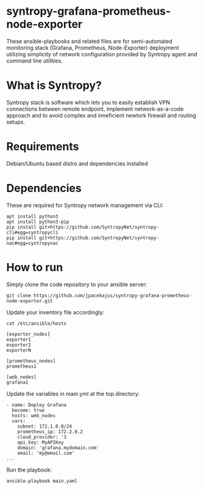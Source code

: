 # syntropy-grafana-prometheus-node-exporter

These ansible-playbooks and related files are for semi-automated monitoring stack (Grafana, Prometheus, Node-Exporter) deployment utilizing simplicity of network configuration provided by Syntropy agent and command line utilities.

# What is Syntropy?

Syntropy stack is software which lets you to easily establish VPN connections between remote endpoint, implement network-as-a-code approach and to avoid complex and inneficient newtork firewall and routing setups.


# Requirements

Debian/Ubuntu based distro and dependencies installed

# Dependencies

These are required for Syntropy network management via CLI:

```
apt install python3
apt install python3-pip
pip install git+https://github.com/SyntropyNet/syntropy-cli#egg=syntropycli
pip install git+https://github.com/SyntropyNet/syntropy-nac#egg=syntropynac
```

# How to run

Simply clone the code repository to your ansible server:
```
git clone https://github.com/jpacekajus/syntropy-grafana-prometheus-node-exporter.git
```
Update your inventory file accordingly:
```
cat /etc/ansible/hosts

[exporter_nodes]
exporter1
exporter2
exporterN

[prometheus_nodes]
prometheus1

[web_nodes]
grafana1

```
Update the variables in main.yml at the top directory:
```...
- name: Deploy Grafana
  become: true
  hosts: web_nodes
  vars:
    subnet: 172.1.0.0/24
    prometheus_ip: 172.2.0.2
    cloud_provider: '3
    api_key: MyAPIKey
    domain: 'grafana.mydomain.com'
    email: 'my@email.com'
...
```
Run the playbook:
```
ansible-playbook main.yaml
```

